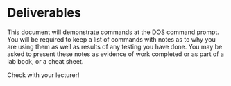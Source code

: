 # Deliverables

This document will demonstrate commands at the DOS command prompt. You will be required to keep a list of commands with notes as to why you are using them as well as results of any testing you have done. You may be asked to present these notes as evidence of work completed or as part of a lab book, or a cheat sheet.

Check with your lecturer!

